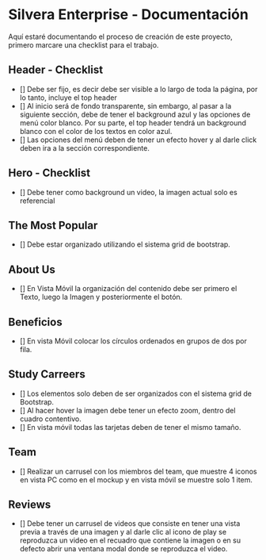 # Silvera Enterprise - Documentación

Aquí estaré documentando el proceso de creación de este proyecto, primero marcare una checklist para el trabajo. 

## Header - Checklist

- [] Debe ser fijo, es decir debe ser visible a lo largo de toda la página, por lo tanto, incluye el top header
- [] Al inicio será de fondo transparente, sin embargo, al pasar a la siguiente sección, debe de tener el background azul y las opciones de menú color blanco. Por su parte, el top header tendrá un background blanco con el color de los textos en color azul.
- [] Las opciones del menú deben de tener un efecto hover y al darle click deben ira a la sección correspondiente. 

## Hero - Checklist

- [] Debe tener como background un video, la imagen actual solo es referencial

## The Most Popular  

- [] Debe estar organizado utilizando el sistema grid de bootstrap.

## About Us  

- [] En Vista Móvil la organización del contenido debe ser primero el Texto, luego la Imagen y posteriormente el botón.

## Beneficios

- [] En vista Móvil colocar los círculos ordenados en grupos de dos por fila.

## Study Carreers

- [] Los elementos solo deben de ser organizados con el sistema grid de Bootstrap.
- [] Al hacer hover la imagen debe tener un efecto zoom, dentro del cuadro contentivo.
- [] En vista móvil todas las tarjetas deben de tener el mismo tamaño.

## Team 
- [] Realizar un carrusel con los miembros del team, que muestre 4 iconos en vista PC como en el mockup y en vista móvil se muestre solo 1 item.

## Reviews
- [] Debe tener un carrusel de videos que consiste en tener una vista previa a través de una imagen y al darle clic al icono de play se reproduzca un video en el recuadro que contiene la imagen o en su defecto abrir una ventana modal donde se reproduzca el video.